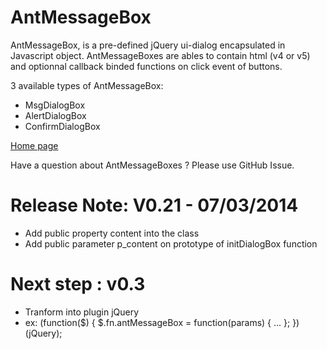 AntMessageBox
=============

AntMessageBox, is a pre-defined jQuery ui-dialog encapsulated in Javascript object. AntMessageBoxes are ables to contain html (v4 or v5) and optionnal callback binded functions on click event of buttons.

3 available types of AntMessageBox: 
- MsgDialogBox
- AlertDialogBox 
- ConfirmDialogBox

<a href="http://antproduction.free.fr/AntMessageBox" target="_blank">Home page</a>

Have a question about AntMessageBoxes ? Please use GitHub Issue. 

Release Note: V0.21 - 07/03/2014
=============
- Add public property content into the class
- Add public parameter p_content on prototype of initDialogBox function

Next step : v0.3
=============
- Tranform into plugin jQuery
- ex: 
(function($) {
        $.fn.antMessageBox = function(params) { ... };
})(jQuery);
